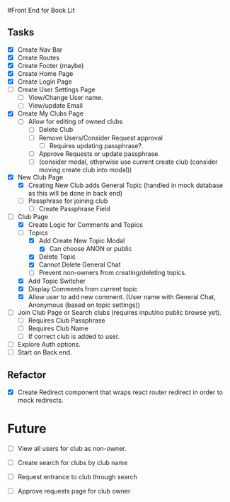#Front End for Book Lit

## Tasks

- [x] Create Nav Bar
- [x] Create Routes
- [x] Create Footer (maybe)
- [x] Create Home Page
- [x] Create Login Page
- [ ] Create User Settings Page
  - [ ] View/Change User name. 
  - [ ] View/update Email
- [x] Create My Clubs Page
  - [ ] Allow for editing of owned clubs
    - [ ] Delete Club
    - [ ] Remove Users/Consider Request approval
      - [ ] Requires updating passphrase?. 
    - [ ] Approve Requests or update passphrase. 
    - [ ] (consider modal, otherwise use current create club (consider moving create club into modal))
- [x] New Club Page
  - [x] Creating New Club adds General Topic (handled in mock database as this will be done in back end)
  - [ ] Passphrase for joining club
    - [ ] Create Passphrase Field
- [ ] Club Page
  - [x] Create Logic for Comments and Topics
  - [ ] Topics
    - [x] Add Create New Topic Modal
      - [x] Can choose ANON or public 
    - [x] Delete Topic
    - [x] Cannot Delete General Chat
    - [ ] Prevent non-owners from creating/deleting topics. 
  - [x] Add Topic Switcher
  - [x] Display Comments from current topic
  - [x] Allow user to add new comment. (User name with General Chat, Anonymous (based on topic settings))
- [ ] Join Club Page or Search clubs (requires input/no public browse yet). 
  - [ ] Requires Club Passphrase
  - [ ] Requires Club Name
  - [ ] If correct club is added to user. 

- [ ] Explore Auth options. 
- [ ] Start on Back end.

## Refactor
- [x] Create Redirect component that wraps react router redirect in order to mock redirects. 

# Future
- [ ] View all users for club as non-owner. 
- [ ] Create search for clubs by club name
- [ ] Request entrance to club through search
- [ ] Approve requests page for club owner

